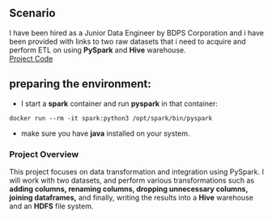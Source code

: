 ## Scenario 
I have been hired as a Junior Data Engineer by BDPS Corporation and i have been provided with links to two raw datasets that i need to acquire and perform ETL on using **PySpark** and **Hive** warehouse. \
[Project Code](https://github.com/alireza-gharibi/Portfolio/blob/main/Spark/Spark%201/Spark%201.py)
## preparing the environment:
- I start a **spark** container and run **pyspark** in that container:
```
docker run --rm -it spark:python3 /opt/spark/bin/pyspark
```
- make sure you have **java** installed on your system.

### Project Overview
This project focuses on data transformation and integration using PySpark. I will work with two datasets, and perform various transformations such as **adding columns, renaming columns, dropping unnecessary columns, joining dataframes,** and finally, writing the results into a **Hive** warehouse and an **HDFS** file system.
